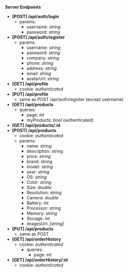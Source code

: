 **Server Endpoints**

 - **[POST] /api/auth/login**
	 - params:
		 - username: *string*
		 - password: *string*
 -  **[POST] /api/auth/register**
	 - params:
		 - username: *string*
		 - password: *string*
		 - company: *string*
		 - phone: *string*
		 - address: *string*
		 - email: *string*
		 - avatarUrl: *string*
 - **[GET] /api/profile**
	 - cookie: *authenticated*
 - **[PUT] /api/profile**
	 - same as POST /api/auth/register (except username)
 - **[GET] /api/products**
	 - queries: 
		 - page: *int*
		 - myProducts: *bool* (authenticated)
 - **[GET] /api/products/:id**
 - **[POST] /api/products**
	 - cookie: *authenticated*
	 - params:
		 - name: *string*
		 - description: *string*
		 - price: *string*
		 - brand: *string*
		 - model: *string*
		 - year: *string*
		 - OS: *string*
		 - Color: *string*
		 - Size: *double*
		 - Resolution: *string*
		 - Camera: *double*
		 - Battery: *int*
		 - Processor: *string*
		 - Memory: *string*
		 - Storage: *int*
		 - imagesUrl: *[string]*
 - **[PUT] /api/products**
	 - same as POST
 - **[GET] /api/orderHistory**
	 - cookie: *authenticated*
		 - queries:
			 - page: *int*
 - **[GET] /api/orderHistory/:id**
	 - cookie: *authenticated*